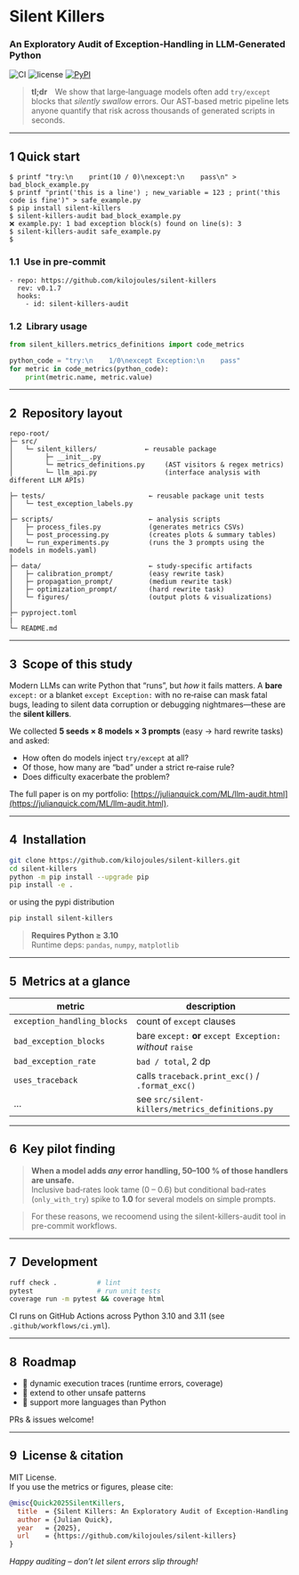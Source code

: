 # Silent Killers  
### An Exploratory Audit of Exception‑Handling in LLM‑Generated Python
![CI](https://github.com/kilojoules/silent-killers/actions/workflows/ci.yml/badge.svg)
![license](https://img.shields.io/badge/license-MIT-blue)
[![PyPI](https://img.shields.io/pypi/v/silent-killers.svg)](https://pypi.org/project/silent-killers/)

> **tl;dr** We show that large‑language models often add `try/except`
> blocks that *silently swallow* errors.  Our AST‑based metric pipeline
> lets anyone quantify that risk across thousands of generated scripts
> in seconds.

---


## 1 Quick start

```
$ printf "try:\n    print(10 / 0)\nexcept:\n    pass\n" > bad_block_example.py
$ printf "print('this is a line') ; new_variable = 123 ; print('this code is fine')" > safe_example.py
$ pip install silent-killers
$ silent-killers-audit bad_block_example.py
❌ example.py: 1 bad exception block(s) found on line(s): 3
$ silent-killers-audit safe_example.py
$ 
```

### 1.1  Use in pre-commit
```
- repo: https://github.com/kilojoules/silent-killers
  rev: v0.1.7
  hooks:
    - id: silent-killers-audit

```

### 1.2  Library usage

```python
from silent_killers.metrics_definitions import code_metrics

python_code = "try:\n    1/0\nexcept Exception:\n    pass"
for metric in code_metrics(python_code):
    print(metric.name, metric.value)
```


---


## 2  Repository layout

```
repo-root/
├─ src/
│   └─ silent_killers/            ← reusable package
│        ├─ __init__.py
│        └─ metrics_definitions.py     (AST visitors & regex metrics)
│        └─ llm_api.py                 (interface analysis with different LLM APIs)

├─ tests/                          ← reusable package unit tests
│   └─ test_exception_labels.py
│
├─ scripts/                        ← analysis scripts
│   ├─ process_files.py            (generates metrics CSVs)
│   └─ post_processing.py          (creates plots & summary tables)
│   └─ run_experiments.py          (runs the 3 prompts using the models in models.yaml)
│
├─ data/                           ← study‑specific artifacts
│   ├─ calibration_prompt/         (easy rewrite task)
│   ├─ propagation_prompt/         (medium rewrite task)
│   ├─ optimization_prompt/        (hard rewrite task)
│   └─ figures/                    (output plots & visualizations)
│ 
├─ pyproject.toml
|
└─ README.md
```

---

## 3  Scope of this study

Modern LLMs can write Python that “runs”, but *how* it fails matters.
A **bare** `except:` or a blanket `except Exception:` with no
re‑raise can mask fatal bugs, leading to silent data corruption or
debugging nightmares—these are the **silent killers**.

We collected **5 seeds × 8 models × 3 prompts** (easy → hard rewrite
tasks) and asked:

* How often do models inject `try/except` at all?  
* Of those, how many are “bad” under a strict re‑raise rule?  
* Does difficulty exacerbate the problem?

The full paper is on my portfolio: 
[https://julianquick.com/ML/llm-audit.html](https://julianquick.com/ML/llm-audit.html).

---


## 4  Installation

```bash
git clone https://github.com/kilojoules/silent-killers.git
cd silent-killers
python -m pip install --upgrade pip
pip install -e .
```

or using the pypi distribution

```bash
pip install silent-killers
```


> **Requires Python ≥ 3.10**  
> Runtime deps: `pandas`, `numpy`, `matplotlib`

---

## 5  Metrics at a glance

| metric | description |
|--------|-------------|
| `exception_handling_blocks` | count of `except` clauses |
| `bad_exception_blocks` | bare `except:` **or** `except Exception:` *without* `raise` |
| `bad_exception_rate` | `bad / total`, 2 dp |
| `uses_traceback` | calls `traceback.print_exc()` / `.format_exc()` |
| … | see `src/silent-killers/metrics_definitions.py` |

---

## 6  Key pilot finding

> **When a model adds *any* error handling, 50–100 % of those handlers
> are unsafe.**  
> Inclusive bad‑rates look tame (0 – 0.6) but conditional bad‑rates
> (`only_with_try`) spike to **1.0** for several models on simple
> prompts.

> For these reasons, we recoomend using the silent-killers-audit tool in pre-commit workflows. 

---

## 7  Development

```bash
ruff check .          # lint
pytest                # run unit tests
coverage run -m pytest && coverage html
```

CI runs on GitHub Actions across Python 3.10 and 3.11 (see `.github/workflows/ci.yml`).

---

## 8  Roadmap

* 🚧 dynamic execution traces (runtime errors, coverage)  
* 🚧 extend to other unsafe patterns
* 🚧 support more languages than Python

PRs & issues welcome!

---

## 9  License & citation

MIT License.  
If you use the metrics or figures, please cite:

```bibtex
@misc{Quick2025SilentKillers,
  title  = {Silent Killers: An Exploratory Audit of Exception‑Handling in LLM‑Generated Python},
  author = {Julian Quick},
  year   = {2025},
  url    = {https://github.com/kilojoules/silent-killers}
}
```

*Happy auditing – don’t let silent errors slip through!*

